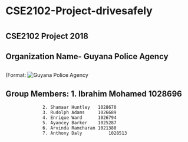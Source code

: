 # CSE2102-Project-drivesafely <h1> 
## CSE2102 Project 2018 <h2>
## Organization Name- Guyana Police Agency <h2>
(Format: ![Guyana Police Agency](https://www.google.gy/search?q=Guyana+Police+Agency+logo&rlz=1C1NDCM_enGY814GY815&source=lnms&tbm=isch&sa=X&ved=0ahUKEwit7sSyh8beAhUQ7FMKHVcyAGAQ_AUIDigB&biw=1366&bih=657#imgrc=c2kZhCstvSL94M:)  
## Group Members: 1. Ibrahim Mohamed   1028696
                  2. Shamaar Huntley   1028670
                  3. Rudolph Adams     1026689
                  4. Enrique Ward  	   1026794
                  5. Ayancey Barker    1025287
                  6. Arvinda Ramcharan 1021380
                  7. Anthony Daly		   1028513
  
